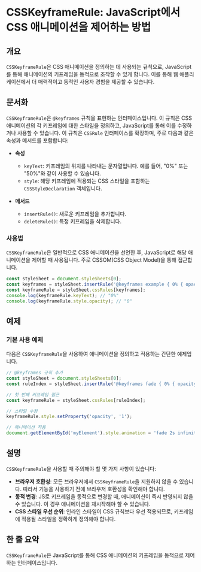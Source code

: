 <!--
Meta Description: # CSSKeyframeRule: JavaScript에서 CSS 애니메이션을 제어하는 방법 ## 개요 `CSSKeyframeRule`은 CSS 애니메이션을 정의하는 데 사용되는 규칙으로, JavaScript를 통해 애니메이션의 키프레임을 동적으로 조작할 수 있게 합니다...
Meta Keywords: css, csskeyframerule, stylesheet, 있습니다, 애니메이션을
-->

# CSSKeyframeRule: JavaScript에서 CSS 애니메이션을 제어하는 방법

## 개요
`CSSKeyframeRule`은 CSS 애니메이션을 정의하는 데 사용되는 규칙으로, JavaScript를 통해 애니메이션의 키프레임을 동적으로 조작할 수 있게 합니다. 이를 통해 웹 애플리케이션에서 더 매력적이고 동적인 사용자 경험을 제공할 수 있습니다.

## 문서화
`CSSKeyframeRule`은 `@keyframes` 규칙을 표현하는 인터페이스입니다. 이 규칙은 CSS 애니메이션의 각 키프레임에 대한 스타일을 정의하고, JavaScript를 통해 이를 수정하거나 사용할 수 있습니다. 이 규칙은 `CSSRule` 인터페이스를 확장하며, 주로 다음과 같은 속성과 메서드를 포함합니다:

- **속성**
  - `keyText`: 키프레임의 위치를 나타내는 문자열입니다. 예를 들어, "0%" 또는 "50%"와 같이 사용할 수 있습니다.
  - `style`: 해당 키프레임에 적용되는 CSS 스타일을 포함하는 `CSSStyleDeclaration` 객체입니다.

- **메서드**
  - `insertRule()`: 새로운 키프레임을 추가합니다.
  - `deleteRule()`: 특정 키프레임을 삭제합니다.

### 사용법
`CSSKeyframeRule`은 일반적으로 CSS 애니메이션을 선언한 후, JavaScript로 해당 애니메이션을 제어할 때 사용됩니다. 주로 CSSOM(CSS Object Model)을 통해 접근합니다.

```javascript
const styleSheet = document.styleSheets[0];
const keyframes = styleSheet.insertRule('@keyframes example { 0% { opacity: 0; } 100% { opacity: 1; } }', styleSheet.cssRules.length);
const keyframeRule = styleSheet.cssRules[keyframes];
console.log(keyframeRule.keyText); // "0%"
console.log(keyframeRule.style.opacity); // "0"
```

## 예제
### 기본 사용 예제
다음은 `CSSKeyframeRule`을 사용하여 애니메이션을 정의하고 적용하는 간단한 예제입니다.

```javascript
// @keyframes 규칙 추가
const styleSheet = document.styleSheets[0];
const ruleIndex = styleSheet.insertRule('@keyframes fade { 0% { opacity: 0; } 100% { opacity: 1; } }', styleSheet.cssRules.length);

// 첫 번째 키프레임 접근
const keyframeRule = styleSheet.cssRules[ruleIndex];

// 스타일 수정
keyframeRule.style.setProperty('opacity', '1');

// 애니메이션 적용
document.getElementById('myElement').style.animation = 'fade 2s infinite';
```

## 설명
`CSSKeyframeRule`을 사용할 때 주의해야 할 몇 가지 사항이 있습니다:

- **브라우저 호환성**: 모든 브라우저에서 `CSSKeyframeRule`을 지원하지 않을 수 있습니다. 따라서 기능을 사용하기 전에 브라우저 호환성을 확인해야 합니다.
- **동적 변경**: JS로 키프레임을 동적으로 변경할 때, 애니메이션이 즉시 반영되지 않을 수 있습니다. 이 경우 애니메이션을 재시작해야 할 수 있습니다.
- **CSS 스타일 우선 순위**: 인라인 스타일이 CSS 규칙보다 우선 적용되므로, 키프레임에 적용될 스타일을 정확하게 정의해야 합니다.

## 한 줄 요약
`CSSKeyframeRule`은 JavaScript를 통해 CSS 애니메이션의 키프레임을 동적으로 제어하는 인터페이스입니다.